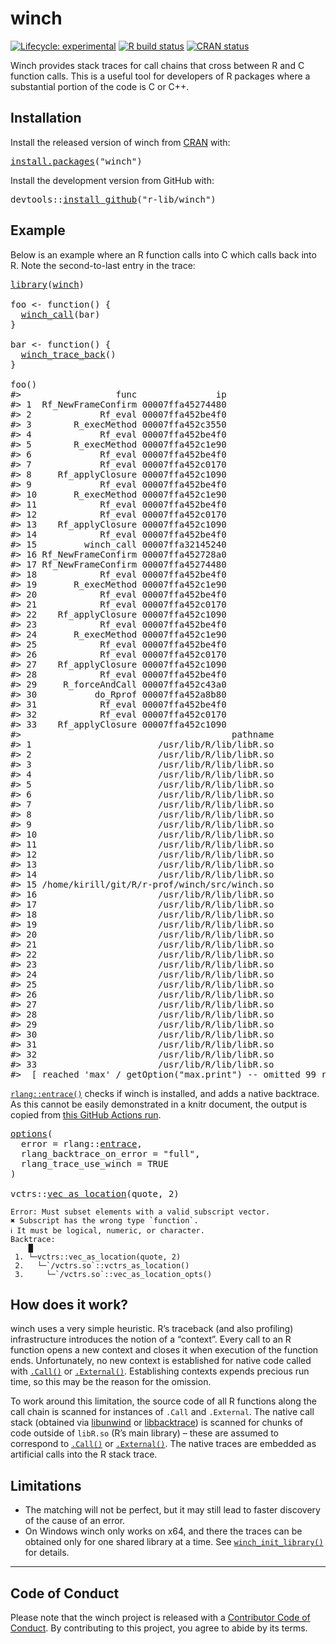 <!-- README.md is generated from README.Rmd. Please edit that file -->

# winch

<!-- badges: start -->

[![Lifecycle: experimental](https://img.shields.io/badge/lifecycle-experimental-orange.svg)](https://lifecycle.r-lib.org/articles/stages.html) [![R build status](https://github.com/r-prof/winch/workflows/rcc/badge.svg)](https://github.com/r-prof/winch/actions) [![CRAN status](https://www.r-pkg.org/badges/version/winch)](https://CRAN.R-project.org/package=winch)

<!-- badges: end -->

Winch provides stack traces for call chains that cross between R and C function calls. This is a useful tool for developers of R packages where a substantial portion of the code is C or C++.

## Installation

Install the released version of winch from [CRAN](https://cran.r-project.org/) with:

<pre class='chroma'>
<span class='nf'><a href='https://rdrr.io/r/utils/install.packages.html'>install.packages</a></span>(<span class='s'>"winch"</span>)
</pre>

Install the development version from GitHub with:

<pre class='chroma'>
<span class='k'>devtools</span>::<span class='nf'><a href='https://devtools.r-lib.org//reference/remote-reexports.html'>install_github</a></span>(<span class='s'>"r-lib/winch"</span>)
</pre>

## Example

Below is an example where an R function calls into C which calls back into R. Note the second-to-last entry in the trace:

<pre class='chroma'>
<span class='nf'><a href='https://rdrr.io/r/base/library.html'>library</a></span>(<span class='k'><a href='https://r-prof.github.io/winch/'>winch</a></span>)

<span class='k'>foo</span> <span class='o'>&lt;-</span> <span class='nf'>function</span>() {
  <span class='nf'><a href='https://r-prof.github.io/winch/reference/winch_call.html'>winch_call</a></span>(<span class='k'>bar</span>)
}

<span class='k'>bar</span> <span class='o'>&lt;-</span> <span class='nf'>function</span>() {
  <span class='nf'><a href='https://r-prof.github.io/winch/reference/winch_trace_back.html'>winch_trace_back</a></span>()
}

<span class='nf'>foo</span>()
<span class='c'>#&gt;                  func               ip</span>
<span class='c'>#&gt; 1  Rf_NewFrameConfirm 00007ffa45274480</span>
<span class='c'>#&gt; 2             Rf_eval 00007ffa452be4f0</span>
<span class='c'>#&gt; 3        R_execMethod 00007ffa452c3550</span>
<span class='c'>#&gt; 4             Rf_eval 00007ffa452be4f0</span>
<span class='c'>#&gt; 5        R_execMethod 00007ffa452c1e90</span>
<span class='c'>#&gt; 6             Rf_eval 00007ffa452be4f0</span>
<span class='c'>#&gt; 7             Rf_eval 00007ffa452c0170</span>
<span class='c'>#&gt; 8     Rf_applyClosure 00007ffa452c1090</span>
<span class='c'>#&gt; 9             Rf_eval 00007ffa452be4f0</span>
<span class='c'>#&gt; 10       R_execMethod 00007ffa452c1e90</span>
<span class='c'>#&gt; 11            Rf_eval 00007ffa452be4f0</span>
<span class='c'>#&gt; 12            Rf_eval 00007ffa452c0170</span>
<span class='c'>#&gt; 13    Rf_applyClosure 00007ffa452c1090</span>
<span class='c'>#&gt; 14            Rf_eval 00007ffa452be4f0</span>
<span class='c'>#&gt; 15         winch_call 00007ffa32145240</span>
<span class='c'>#&gt; 16 Rf_NewFrameConfirm 00007ffa452728a0</span>
<span class='c'>#&gt; 17 Rf_NewFrameConfirm 00007ffa45274480</span>
<span class='c'>#&gt; 18            Rf_eval 00007ffa452be4f0</span>
<span class='c'>#&gt; 19       R_execMethod 00007ffa452c1e90</span>
<span class='c'>#&gt; 20            Rf_eval 00007ffa452be4f0</span>
<span class='c'>#&gt; 21            Rf_eval 00007ffa452c0170</span>
<span class='c'>#&gt; 22    Rf_applyClosure 00007ffa452c1090</span>
<span class='c'>#&gt; 23            Rf_eval 00007ffa452be4f0</span>
<span class='c'>#&gt; 24       R_execMethod 00007ffa452c1e90</span>
<span class='c'>#&gt; 25            Rf_eval 00007ffa452be4f0</span>
<span class='c'>#&gt; 26            Rf_eval 00007ffa452c0170</span>
<span class='c'>#&gt; 27    Rf_applyClosure 00007ffa452c1090</span>
<span class='c'>#&gt; 28            Rf_eval 00007ffa452be4f0</span>
<span class='c'>#&gt; 29     R_forceAndCall 00007ffa452c43a0</span>
<span class='c'>#&gt; 30           do_Rprof 00007ffa452a8b80</span>
<span class='c'>#&gt; 31            Rf_eval 00007ffa452be4f0</span>
<span class='c'>#&gt; 32            Rf_eval 00007ffa452c0170</span>
<span class='c'>#&gt; 33    Rf_applyClosure 00007ffa452c1090</span>
<span class='c'>#&gt;                                        pathname</span>
<span class='c'>#&gt; 1                        /usr/lib/R/lib/libR.so</span>
<span class='c'>#&gt; 2                        /usr/lib/R/lib/libR.so</span>
<span class='c'>#&gt; 3                        /usr/lib/R/lib/libR.so</span>
<span class='c'>#&gt; 4                        /usr/lib/R/lib/libR.so</span>
<span class='c'>#&gt; 5                        /usr/lib/R/lib/libR.so</span>
<span class='c'>#&gt; 6                        /usr/lib/R/lib/libR.so</span>
<span class='c'>#&gt; 7                        /usr/lib/R/lib/libR.so</span>
<span class='c'>#&gt; 8                        /usr/lib/R/lib/libR.so</span>
<span class='c'>#&gt; 9                        /usr/lib/R/lib/libR.so</span>
<span class='c'>#&gt; 10                       /usr/lib/R/lib/libR.so</span>
<span class='c'>#&gt; 11                       /usr/lib/R/lib/libR.so</span>
<span class='c'>#&gt; 12                       /usr/lib/R/lib/libR.so</span>
<span class='c'>#&gt; 13                       /usr/lib/R/lib/libR.so</span>
<span class='c'>#&gt; 14                       /usr/lib/R/lib/libR.so</span>
<span class='c'>#&gt; 15 /home/kirill/git/R/r-prof/winch/src/winch.so</span>
<span class='c'>#&gt; 16                       /usr/lib/R/lib/libR.so</span>
<span class='c'>#&gt; 17                       /usr/lib/R/lib/libR.so</span>
<span class='c'>#&gt; 18                       /usr/lib/R/lib/libR.so</span>
<span class='c'>#&gt; 19                       /usr/lib/R/lib/libR.so</span>
<span class='c'>#&gt; 20                       /usr/lib/R/lib/libR.so</span>
<span class='c'>#&gt; 21                       /usr/lib/R/lib/libR.so</span>
<span class='c'>#&gt; 22                       /usr/lib/R/lib/libR.so</span>
<span class='c'>#&gt; 23                       /usr/lib/R/lib/libR.so</span>
<span class='c'>#&gt; 24                       /usr/lib/R/lib/libR.so</span>
<span class='c'>#&gt; 25                       /usr/lib/R/lib/libR.so</span>
<span class='c'>#&gt; 26                       /usr/lib/R/lib/libR.so</span>
<span class='c'>#&gt; 27                       /usr/lib/R/lib/libR.so</span>
<span class='c'>#&gt; 28                       /usr/lib/R/lib/libR.so</span>
<span class='c'>#&gt; 29                       /usr/lib/R/lib/libR.so</span>
<span class='c'>#&gt; 30                       /usr/lib/R/lib/libR.so</span>
<span class='c'>#&gt; 31                       /usr/lib/R/lib/libR.so</span>
<span class='c'>#&gt; 32                       /usr/lib/R/lib/libR.so</span>
<span class='c'>#&gt; 33                       /usr/lib/R/lib/libR.so</span>
<span class='c'>#&gt;  [ reached 'max' / getOption("max.print") -- omitted 99 rows ]</span>
</pre>

[`rlang::entrace()`](https://rlang.r-lib.org/reference/entrace.html) checks if winch is installed, and adds a native backtrace. As this cannot be easily demonstrated in a knitr document, the output is copied from [this GitHub Actions run](https://github.com/r-prof/winch/runs/1147640026?check_suite_focus=true#step:12:169).

<pre class='chroma'>
<span class='nf'><a href='https://rdrr.io/r/base/options.html'>options</a></span>(
  error = <span class='k'>rlang</span>::<span class='k'><a href='https://rlang.r-lib.org/reference/entrace.html'>entrace</a></span>,
  rlang_backtrace_on_error = <span class='s'>"full"</span>,
  rlang_trace_use_winch = <span class='m'>TRUE</span>
)

<span class='k'>vctrs</span>::<span class='nf'><a href='https://vctrs.r-lib.org/reference/vec_as_location.html'>vec_as_location</a></span>(<span class='k'>quote</span>, <span class='m'>2</span>)
</pre>

    Error: Must subset elements with a valid subscript vector.
    ✖ Subscript has the wrong type `function`.
    ℹ It must be logical, numeric, or character.
    Backtrace:
        █
     1. └─vctrs::vec_as_location(quote, 2)
     2.   └─`/vctrs.so`::vctrs_as_location()
     3.     └─`/vctrs.so`::vec_as_location_opts()

## How does it work?

winch uses a very simple heuristic. R’s traceback (and also profiling) infrastructure introduces the notion of a “context”. Every call to an R function opens a new context and closes it when execution of the function ends. Unfortunately, no new context is established for native code called with [`.Call()`](https://rdrr.io/r/base/CallExternal.html) or [`.External()`](https://rdrr.io/r/base/CallExternal.html). Establishing contexts expends precious run time, so this may be the reason for the omission.

To work around this limitation, the source code of all R functions along the call chain is scanned for instances of `.Call` and `.External`. The native call stack (obtained via [libunwind](https://github.com/libunwind/libunwind) or [libbacktrace](https://github.com/ianlancetaylor/libbacktrace)) is scanned for chunks of code outside of `libR.so` (R’s main library) – these are assumed to correspond to [`.Call()`](https://rdrr.io/r/base/CallExternal.html) or [`.External()`](https://rdrr.io/r/base/CallExternal.html). The native traces are embedded as artificial calls into the R stack trace.

## Limitations

  - The matching will not be perfect, but it may still lead to faster discovery of the cause of an error.
  - On Windows winch only works on x64, and there the traces can be obtained only for one shared library at a time. See [`winch_init_library()`](https://r-prof.github.io/winch/reference/winch_init_library.html) for details.

-----

## Code of Conduct

Please note that the winch project is released with a [Contributor Code of Conduct](https://contributor-covenant.org/version/2/0/CODE_OF_CONDUCT.html). By contributing to this project, you agree to abide by its terms.
